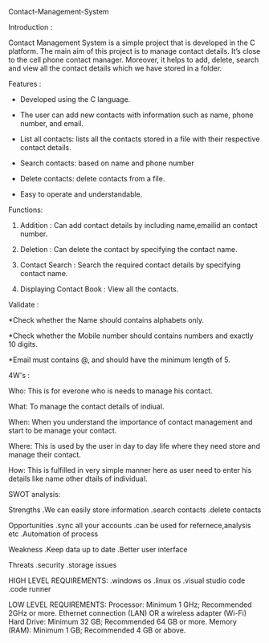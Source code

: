Contact-Management-System

Introduction :


Contact Management System is a simple project that is developed in the C platform. The main aim of this project is to manage contact details. It’s close to the cell phone contact manager. Moreover, it helps to add, delete, search and view all the contact details which we have stored in a folder.


Features :


* Developed using the C language.

* The user can add new contacts with information such as name, phone number, and email.

* List all contacts: lists all the contacts stored in a file with their respective contact details.

* Search contacts: based on name and phone number

* Delete contacts: delete contacts from a file.

* Easy to operate and understandable.


Functions:


1) Addition : Can add contact details by including name,emailid an contact number.

2) Deletion : Can delete the contact by specifying the contact name.

3) Contact Search : Search the required contact details by specifying contact name.

4) Displaying Contact Book : View all the contacts. 


Validate :


*Check whether the Name should contains alphabets only.

*Check whether the Mobile number should contains numbers and exactly 10 digits.

*Email must contains @, and should have the minimum length of 5.


4W's :

Who:
This is for everone who is needs to manage his contact.

What:
To manage the contact details of indiual.

When:
When you understand the importance of contact management and start to be manage your contact.

Where:
This is used by the user in day to day life where they need store and manage their contact.

How:
This is fulfilled in very simple manner here as user need to enter his details like name other dtails of individual.

SWOT analysis:


Strengths
.We can easily store information
.search contacts
.delete contacts

Opportunities
.sync all your accounts
.can be used for refernece,analysis etc
.Automation of process

Weakness
.Keep data up to date
.Better user interface	

Threats
.security
.storage issues


HIGH LEVEL REQUIREMENTS:
.windows os
.linux os
.visual studio code
.code runner

LOW LEVEL REQUIREMENTS:
Processor: Minimum 1 GHz; Recommended 2GHz or more.
Ethernet connection (LAN) OR a wireless adapter (Wi-Fi)
Hard Drive: Minimum 32 GB; Recommended 64 GB or more.
Memory (RAM): Minimum 1 GB; Recommended 4 GB or above.

